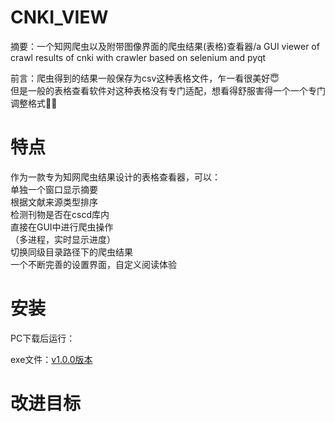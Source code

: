 # CNKI_VIEW
摘要：一个知网爬虫以及附带图像界面的爬虫结果(表格)查看器/a GUI viewer of crawl results of cnki with crawler based on selenium and pyqt  

前言：爬虫得到的结果一般保存为csv这种表格文件，乍一看很美好😇  
但是一般的表格查看软件对这种表格没有专门适配，想看得舒服害得一个一个专门调整格式🤦‍♂️ 

# 特点
作为一款专为知网爬虫结果设计的表格查看器，可以：  
单独一个窗口显示摘要  
根据文献来源类型排序  
检测刊物是否在cscd库内  
直接在GUI中进行爬虫操作  
（多进程，实时显示进度）  
切换同级目录路径下的爬虫结果  
一个不断完善的设置界面，自定义阅读体验  

# 安装  
PC下载后运行：  

exe文件：[v1.0.0版本](https://github.com/nibaba1892/CNKI_VIEW/releases/tag/First)  

# 改进目标  


